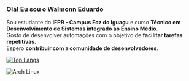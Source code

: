 ### Olá! Eu sou o Walmonn Eduardo

Sou estudante do **IFPR - Campus Foz do Iguaçu** e curso **Técnico em Desenvolvimento de Sistemas integrado ao Ensino Médio**.  
Gosto de desenvolver automações com o objetivo de **facilitar tarefas repetitivas**.  
Espero **contribuir com a comunidade de desenvolvedores**.

[![Top Langs](https://github-readme-stats.vercel.app/api/top-langs/?username=WalmonnEduardo&layout=compact&langs_count=7&theme=dracula)](https://github.com/WalmonnEduardo)

![Arch Linux](https://img.shields.io/badge/Arch_Linux-1793D1?logo=arch-linux&logoColor=white)
